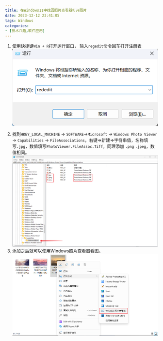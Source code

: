 ```yaml
---
title: 在Windows11中找回照片查看器打开图片
date: 2023-12-12 23:41:05
tags: Windows
categories:
- [技术兴趣,软件应用]
---
```

1. 使用快捷键```Win + R```打开运行窗口， 输入```regedit```命令回车打开注册表
   ![20231212234749](https://raw.githubusercontent.com/shenguosai/MyPic/img/img/20231212234749.png)
<!--more-->
2. 找到```HKEY_LOCAL_MACHINE``` -> ```SOFTWARE```->```Microsoft``` -> ```Windows Photo Viewer``` -> ```Capabilities``` -> ```FileAssociations```，右键=>新建=>字符串值，名称填写```.jpg```，数值填写```PhotoViewer.FileAssoc.Tiff```，同理添加 ```.png```  ```.jpeg```，数值相同。
   ![20231212234917](https://raw.githubusercontent.com/shenguosai/MyPic/img/img/20231212234917.png)
3. 添加之后就可以使用Windows照片查看器看图。
   ![20231212235008](https://raw.githubusercontent.com/shenguosai/MyPic/img/img/20231212235008.png)
